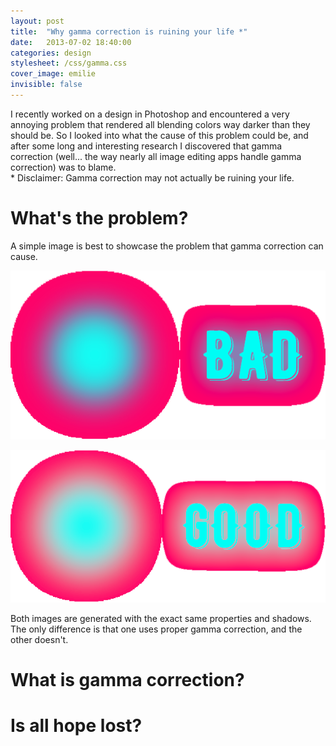 ```yaml
---
layout: post
title:  "Why gamma correction is ruining your life *"
date:   2013-07-02 18:40:00
categories: design
stylesheet: /css/gamma.css
cover_image: emilie
invisible: false
---
```



I recently worked on a design in Photoshop and encountered a very annoying problem that rendered all blending colors
way darker than they should be. So I looked into what the cause of this problem could be, and after some long and
interesting research I discovered that gamma correction (well... the way nearly all image editing apps handle gamma
correction) was to blame.   
\* Disclaimer: Gamma correction may not actually be ruining your life.

# What's the problem?

A simple image is best to showcase the problem that gamma correction can cause.

<div class="image-comparison backdrop dark">
<div class="side-by-side"><div class="side bad" markdown="1">

![Bad circle](/images/posts/bad-gamma.png)

</div><div class="side good" markdown="1">

![Good circle](/images/posts/good-gamma.png)

</div></div>

<p>
  Both images are generated with the exact same properties and shadows. The only difference is that one uses
  proper gamma correction, and the other doesn't.
</p>

</div>


# What is gamma correction?


# Is all hope lost?

